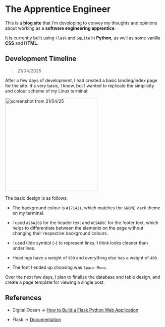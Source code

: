 # The Apprentice Engineer

This is a <b>blog site</b> that I'm developing to convey my thoughts and opinions about working as a <b>software engineering apprentice</b>.

It is currently built using `Flask` and `SQLite` in <b>Python</b>, as well as some vanilla <b>CSS</b> and <b>HTML</b>.

## Development Timeline

> 21/04/2025

After a few days of development, I had created a basic landing/index page for the site. It's very basic, I know, but I wanted to replicate the simplicity and colour scheme of my Linux terminal:<br/>

<img src="https://github.com/user-attachments/assets/d446374c-9180-42b1-b5c6-95bcab2eec77" alt="screenshot from 21/04/25" height="300"/><br/>

The basic design is as follows:

* The background colour is `#171421`, which matches the `GNOME dark` theme on my terminal.

* I used `#26A269` for the header text and `#E9AD0C` for the footer text, which helps to differentiate between the elements on the page without changing their respective background colours.

* I used tilde symbol (`~`) to represent links, I think looks cleaner than underlines.

* Headings have a weight of `900` and everything else has a weight of `400`.

* The font I ended up choosing was `Space Mono`.

Over the next few days, I plan to finalise the database and table design, and create a page template for viewing a single post.

## References

* Digital Ocean -> [How to Build a Flask Python Web Application](https://www.digitalocean.com/community/tutorials/how-to-make-a-web-application-using-flask-in-python-3)

* Flask -> [Documentation](https://flask.palletsprojects.com/en/stable/)
